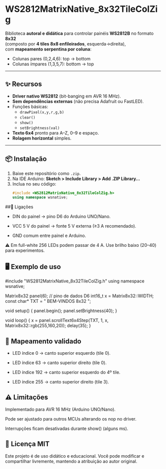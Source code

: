 # WS2812MatrixNative_8x32TileColZig

Biblioteca **autoral e didática** para controlar painéis **WS2812B** no formato **8x32**  
(composto por **4 tiles 8x8 enfileirados**, esquerda→direita),  
com **mapeamento serpentina por coluna**:

- Colunas pares (0,2,4,6): top → bottom  
- Colunas ímpares (1,3,5,7): bottom → top  

---

## ✨ Recursos
- **Driver nativo WS2812** (bit-banging em AVR 16 MHz).  
- **Sem dependências externas** (não precisa Adafruit ou FastLED).  
- Funções básicas:
  - `drawPixel(x,y,r,g,b)`
  - `clear()`
  - `show()`
  - `setBrightness(val)`
- **Texto 6x4** pronto para A–Z, 0–9 e espaço.  
- **Rolagem horizontal** simples.

---

## 📦 Instalação
1. Baixe este repositório como `.zip`.  
2. Na IDE Arduino: **Sketch > Include Library > Add .ZIP Library…**  
3. Inclua no seu código:
   ```cpp
   #include <WS2812MatrixNative_8x32TileColZig.h>
   using namespace wsnative;

##🔌 Ligações

- DIN do painel → pino D6 do Arduino UNO/Nano.

- VCC 5 V do painel → fonte 5 V externa (≥3 A recomendado).

- GND comum entre painel e Arduino.

⚠️ Em full-white 256 LEDs podem passar de 4 A.
Use brilho baixo (20–40) para experimentos.

## 🖥️ Exemplo de uso
#include "WS2812MatrixNative_8x32TileColZig.h"
using namespace wsnative;

Matrix8x32 panel(6);   // pino de dados D6
int16_t x = Matrix8x32::WIDTH;
const char* TXT = "  BEM-VINDOS 8x32  ";

void setup() {
  panel.begin();
  panel.setBrightness(40);
}

void loop() {
  x = panel.scrollText6x4Step(TXT, 1, x, Matrix8x32::rgb(255,160,20));
  delay(35);
}

## 📸 Mapeamento validado

- LED índice 0 → canto superior esquerdo (tile 0).

- LED índice 63 → canto superior direito (tile 0).

- LED índice 192 → canto superior esquerdo do 4º tile.

- LED índice 255 → canto superior direito (tile 3).

## ⚠️ Limitações

Implementado para AVR 16 MHz (Arduino UNO/Nano).

Pode ser ajustado para outros MCUs alterando os nop no driver.

Interrupções ficam desativadas durante show() (alguns ms).

## 📜 Licença MIT

Este projeto é de uso didático e educacional.
Você pode modificar e compartilhar livremente, mantendo a atribuição ao autor original.
